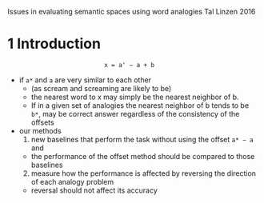 Issues in evaluating semantic spaces using word analogies
Tal Linzen
2016

# 1 Introduction

                               x = a' − a + b

* if `a*` and `a` are very similar to each other
  * (as scream and screaming are likely to be)
  * the nearest word to x may simply be the nearest neighbor of b.  
  * If in a given set of analogies the nearest neighbor of b tends to be `b*`,
    may be correct answer regardless of the consistency of the offsets
* our methods 
  1. new baselines that perform the task without using the offset `a* − a` and
    * the performance of the offset method should be compared to those baselines
  2. measure how the performance is affected by reversing the direction of each
     analogy problem
    * reversal should not affect its accuracy
